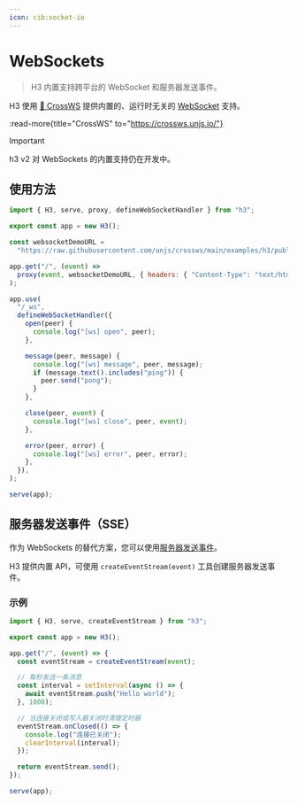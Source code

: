 ```yaml
---
icon: cib:socket-io
---
```


# WebSockets

> H3 内置支持跨平台的 WebSocket 和服务器发送事件。

H3 使用 [🔌 CrossWS](https://crossws.unjs.io/) 提供内置的、运行时无关的 [WebSocket](https://developer.mozilla.org/en-US/docs/Web/API/WebSocket) 支持。

:read-more{title="CrossWS" to="https://crossws.unjs.io/"}

> [!IMPORTANT]
> h3 v2 对 WebSockets 的内置支持仍在开发中。

## 使用方法

<!-- automd:file code lang="js" src="../../examples/websocket.mjs" -->

```js [websocket.mjs]
import { H3, serve, proxy, defineWebSocketHandler } from "h3";

export const app = new H3();

const websocketDemoURL =
  "https://raw.githubusercontent.com/unjs/crossws/main/examples/h3/public/index.html";

app.get("/", (event) =>
  proxy(event, websocketDemoURL, { headers: { "Content-Type": "text/html" } }),
);

app.use(
  "/_ws",
  defineWebSocketHandler({
    open(peer) {
      console.log("[ws] open", peer);
    },

    message(peer, message) {
      console.log("[ws] message", peer, message);
      if (message.text().includes("ping")) {
        peer.send("pong");
      }
    },

    close(peer, event) {
      console.log("[ws] close", peer, event);
    },

    error(peer, error) {
      console.log("[ws] error", peer, error);
    },
  }),
);

serve(app);
```

<!-- /automd -->

## 服务器发送事件（SSE）

作为 WebSockets 的替代方案，您可以使用[服务器发送事件](https://developer.mozilla.org/en-US/docs/Web/API/Server-sent_events)。

H3 提供内置 API，可使用 `createEventStream(event)` 工具创建服务器发送事件。

### 示例

<!-- automd:file code lang="js" src="../../examples/server-sent-events.mjs" -->

```js [server-sent-events.mjs]
import { H3, serve, createEventStream } from "h3";

export const app = new H3();

app.get("/", (event) => {
  const eventStream = createEventStream(event);

  // 每秒发送一条消息
  const interval = setInterval(async () => {
    await eventStream.push("Hello world");
  }, 1000);

  // 当连接关闭或写入器关闭时清理定时器
  eventStream.onClosed(() => {
    console.log("连接已关闭");
    clearInterval(interval);
  });

  return eventStream.send();
});

serve(app);
```

<!-- /automd -->